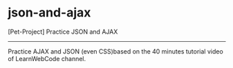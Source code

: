 # json-and-ajax
[Pet-Project] Practice JSON and AJAX

***

Practice AJAX and JSON (even CSS)based on the 40 minutes tutorial video of LearnWebCode channel.
